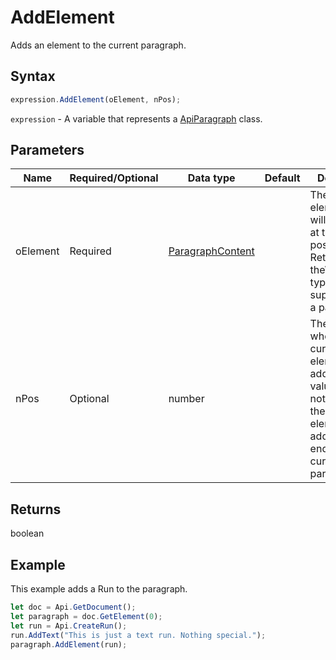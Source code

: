 # AddElement

Adds an element to the current paragraph.

## Syntax

```javascript
expression.AddElement(oElement, nPos);
```

`expression` - A variable that represents a [ApiParagraph](../ApiParagraph.md) class.

## Parameters

| **Name** | **Required/Optional** | **Data type** | **Default** | **Description** |
| ------------- | ------------- | ------------- | ------------- | ------------- |
| oElement | Required | [ParagraphContent](../../Enumeration/ParagraphContent.md) |  | The document element which will be added at the current position. Returns false if the\noElement type is not supported by a paragraph. |
| nPos | Optional | number |  | The position where the current element will be added. If this value is not\nspecified, then the element will be added at the end of the current paragraph. |

## Returns

boolean

## Example

This example adds a Run to the paragraph.

```javascript editor-docx
let doc = Api.GetDocument();
let paragraph = doc.GetElement(0);
let run = Api.CreateRun();
run.AddText("This is just a text run. Nothing special.");
paragraph.AddElement(run);
```

